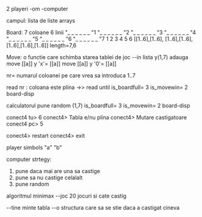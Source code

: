2 playeri
-om
-computer

campul:
lista de liste
arrays

Board:
7 coloane
6 linii
"_ _ _ _ _ _ "1
"_ _ _ _ _ _ "2
"_ _ _ _ _ _ "3
"_ _ _ _ _ _ "4
"_ _ _ _ _ _ "5
"_ _ _ _ _ _ "6
"_ _ _ _ _ _ "7
 1 2 3 4 5 6 
[[1..6],[1..6], [1..6],[1..6], [1..6],[1..6],[1..6]] length=7,6

Move:
o functie care schimba starea tablei de joc
--in lista y(1,7) adauga 
move [[a]] y 'x'= [[a]]
move [[a]] y '0'= [[a]]



nr= numarul coloanei pe care vrea sa introduca 1..7

read nr : coloana este plina ->> read until 
is_boardfull= 3
is_movewin= 2
board-disp

calculatorul pune random (1,7)
is_boardfull= 3
is_movewin= 2
board-disp


conect4 tu> 6
conect4> Tabla e/nu plina
conect4> Mutare castigatoare
conect4 pc> 5

conect4> restart
conect4> exit

player simbols "a" "b"

computer strtegy:
1. pune daca mai are una sa castige
2. pune sa nu castige celalalt
3. pune random

algoritmul minimax
--joc 20 jocuri si cate castig 

--tine minte tabla 
--o structura care sa se stie daca a castigat cineva

